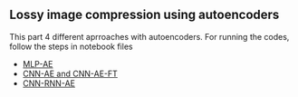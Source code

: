 ## Lossy image compression using autoencoders

This part 4 different aprroaches with autoencoders.
For running the codes, follow the steps in notebook files
- [MLP-AE](https://github.com/sakurusurya2000/Project/blob/master/Autoencoders/MLP-AE.ipynb) 
- [CNN-AE and CNN-AE-FT](https://github.com/sakurusurya2000/Project/blob/master/Autoencoders/CNN-AE-FT.ipynb) 
- [CNN-RNN-AE](https://github.com/sakurusurya2000/Project/blob/master/Autoencoders/CNN-RNN-AE.ipynb) 

